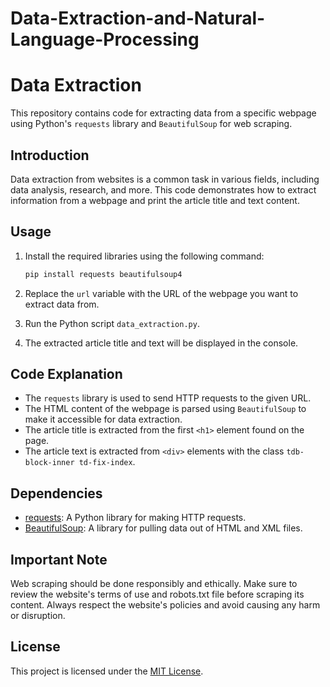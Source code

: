 # Data-Extraction-and-Natural-Language-Processing

# Data Extraction

This repository contains code for extracting data from a specific webpage using Python's `requests` library and `BeautifulSoup` for web scraping.

## Introduction

Data extraction from websites is a common task in various fields, including data analysis, research, and more. This code demonstrates how to extract information from a webpage and print the article title and text content.

## Usage

1. Install the required libraries using the following command:

   ```bash
   pip install requests beautifulsoup4

2. Replace the `url` variable with the URL of the webpage you want to extract data from.

3. Run the Python script `data_extraction.py`.

4. The extracted article title and text will be displayed in the console.

## Code Explanation

- The `requests` library is used to send HTTP requests to the given URL.
- The HTML content of the webpage is parsed using `BeautifulSoup` to make it accessible for data extraction.
- The article title is extracted from the first `<h1>` element found on the page.
- The article text is extracted from `<div>` elements with the class `tdb-block-inner td-fix-index`.

## Dependencies

- [requests](https://pypi.org/project/requests/): A Python library for making HTTP requests.
- [BeautifulSoup](https://pypi.org/project/beautifulsoup4/): A library for pulling data out of HTML and XML files.

## Important Note

Web scraping should be done responsibly and ethically. Make sure to review the website's terms of use and robots.txt file before scraping its content. Always respect the website's policies and avoid causing any harm or disruption.

## License

This project is licensed under the [MIT License](LICENSE).


